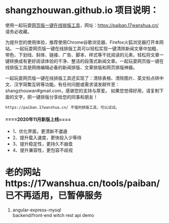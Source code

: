 # shangzhouwan.github.io 项目说明：

使用一起玩耍<a href="https://paiban.17wanshua.cn/">网页版一键在线排版工具</a>，网址：https://paiban.17wanshua.cn/ 请务必收藏。

为提升您的使用体验，推荐使用Chrome谷歌浏览器、Firefox火狐浏览器打开本网站。
一起玩耍网页版一键在线排版工具可以轻松实现一键清除新闻文章中加粗、带色、下划线、斜体、链接、广告、脚本、样式等干扰阅读的元素，轻松将文章一键转换成有更好阅读体验的干净、整洁的段落式新闻文章。一起玩耍网页版一键在线排版工具是网络编辑必备的新闻排版、文章排版和网页排版神器。

一起玩耍网页版一键在线排版工具还实现了：清除表格、清除图片、英文标点转中文、汉字简繁互转等功能。有任何问题或需求请发邮件至：shangzhouwan#gmail.com，感谢您的支持与厚爱。
如果您觉得好用，请复制下面的文字，把一键排版分享给您的同事和朋友！

`https://paiban.17wanshua.cn/ 不错的排版工具，可以试试。`

#### ====2020年11月新版上线====
 - 1、优化界面，更清新不邋遢
 - 2、提升载入速度，更快投入少等待
 - 3、提升稳定性，更持久不崩盘
 - 4、提升兼容性，更包容不歧视

老的网站https://17wanshua.cn/tools/paiban/ 已不再适用，已暂停服务
==============================================

1. angular-express-mysql  
   backend/front-end witch rest api demo
